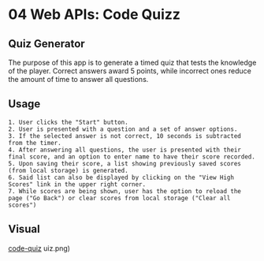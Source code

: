 # 04 Web APIs: Code Quizz

## Quiz Generator

The purpose of this app is to generate a timed quiz that tests
the knowledge of the player. Correct answers award 5 points,
while incorrect ones reduce the amount of time to answer
all questions.

## Usage
````
1. User clicks the "Start" button.
2. User is presented with a question and a set of answer options.
3. If the selected answer is not correct, 10 seconds is subtracted from the timer.
4. After answering all questions, the user is presented with their final score, and an option to enter name to have their score recorded.
5. Upon saving their score, a list showing previously saved scores (from local storage) is generated.
6. Said list can also be displayed by clicking on the "View High Scores" link in the upper right corner.
7. While scores are being shown, user has the option to reload the page ("Go Back") or clear scores from local storage ("Clear all scores")
````

## Visual

[code-quiz](https://github.com/Z-Alfadl/Module-4-Challenge/assets/113720462/ff13e2ec-59ca-4b5f-baae-e52b9b0eb7fe)
uiz.png)

